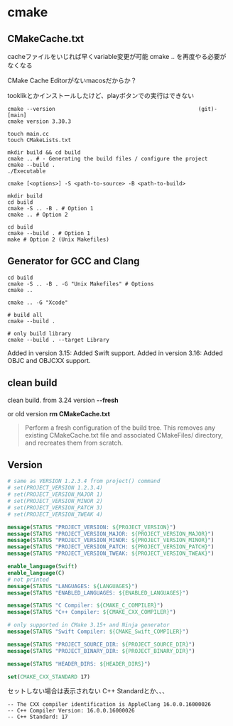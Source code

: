# cmake

## CMakeCache.txt

cacheファイルをいじれば早くvariable変更が可能
cmake .. を再度やる必要がなくなる

CMake Cache Editorがないmacosだからか？

tooklikとかインストールしたけど、playボタンでの実行はできない

```shell
cmake --version                                             (git)-[main]
cmake version 3.30.3
```

```shell
touch main.cc
touch CMakeLists.txt
```

```shell
mkdir build && cd build
cmake .. # - Generating the build files / configure the project
cmake --build .
./Executable
```

```shell
cmake [<options>] -S <path-to-source> -B <path-to-build>
```

```shell
mkdir build
cd build
cmake -S .. -B . # Option 1
cmake .. # Option 2

```

```shell
cd build
cmake --build . # Option 1
make # Option 2 (Unix Makefiles)
```

## Generator for GCC and Clang

```shell
cd build
cmake -S .. -B . -G "Unix Makefiles" # Options
cmake ..
```

```shell
cmake .. -G "Xcode"
```

```shell
# build all
cmake --build .

# only build library
cmake --build . --target Library 
```

Added in version 3.15: Added Swift support.
Added in version 3.16: Added OBJC and OBJCXX support.

## clean build

clean build. from 3.24 version
**--fresh**

or old version
**rm CMakeCache.txt**
> Perform a fresh configuration of the build tree. This removes any existing CMakeCache.txt file and associated CMakeFiles/ directory, and recreates them from scratch.

## Version

```cmake
# same as VERSION 1.2.3.4 from project() command
# set(PROJECT_VERSION 1.2.3.4)
# set(PROJECT_VERSION_MAJOR 1)
# set(PROJECT_VERSION_MINOR 2)
# set(PROJECT_VERSION_PATCH 3)
# set(PROJECT_VERSION_TWEAK 4)

message(STATUS "PROJECT_VERSION: ${PROJECT_VERSION}")
message(STATUS "PROJECT_VERSION_MAJOR: ${PROJECT_VERSION_MAJOR}")
message(STATUS "PROJECT_VERSION_MINOR: ${PROJECT_VERSION_MINOR}")
message(STATUS "PROJECT_VERSION_PATCH: ${PROJECT_VERSION_PATCH}")
message(STATUS "PROJECT_VERSION_TWEAK: ${PROJECT_VERSION_TWEAK}")

enable_language(Swift)
enable_language(C)
# not printed
message(STATUS "LANGUAGES: ${LANGUAGES}")
message(STATUS "ENABLED_LANGUAGES: ${ENABLED_LANGUAGES}")

message(STATUS "C Compiler: ${CMAKE_C_COMPILER}")
message(STATUS "C++ Compiler: ${CMAKE_CXX_COMPILER}")

# only supported in CMake 3.15+ and Ninja generator
message(STATUS "Swift Compiler: ${CMAKE_Swift_COMPILER}")

message(STATUS "PROJECT_SOURCE_DIR: ${PROJECT_SOURCE_DIR}")
message(STATUS "PROJECT_BINARY_DIR: ${PROJECT_BINARY_DIR}")

message(STATUS "HEADER_DIRS: ${HEADER_DIRS}")

set(CMAKE_CXX_STANDARD 17)

```

セットしない場合は表示されない
C++ Standardとか、、、

```shell
-- The CXX compiler identification is AppleClang 16.0.0.16000026
-- C++ Compiler Version: 16.0.0.16000026
-- C++ Standard: 17
```